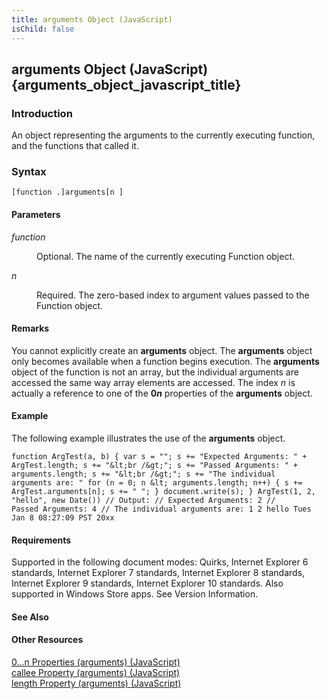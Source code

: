 ```yaml
---
title: arguments Object (JavaScript)
isChild: false
---
```


## arguments Object (JavaScript) {arguments_object_javascript_title}

### Introduction 

 An object representing the arguments to the currently executing function, and the functions that called it.

### Syntax 

```
[function .]arguments[n ]
```

#### Parameters 

<div id="sectionSection0" class="section" name="collapseableSection" style="" expanded="true">
  <dl class="authored">
    <dt>
      <i xmlns:util="util">function</i>
    </dt>
    <dd>
      <p xmlns:util="util">
        Optional. The name of the currently executing <span sdata="langKeyword" value="Function"><span class="keyword">Function</span></span> object.
      </p>
    </dd>
    <dt>
      <i xmlns:util="util">n</i>
    </dt>
    <dd>
      <p xmlns:util="util">
        Required. The zero-based index to argument values passed to the <span sdata="langKeyword" value="Function"><span class="keyword">Function</span></span> object.
      </p>
    </dd>
  </dl>
</div>

#### Remarks 

<div id="languageReferenceRemarksSection" class="section" name="collapseableSection" style="">
  <p xmlns:util="util">
    You cannot explicitly create an <b>arguments</b> object. The <b>arguments</b> object only becomes available when a function begins execution. The <b>arguments</b> object of the function is not an
    array, but the individual arguments are accessed the same way array elements are accessed. The index <i>n</i> is actually a reference to one of the <b>0</b><b><i>n</i></b> properties of the
    <b>arguments</b> object.
  </p>
</div>

#### Example 

<p xmlns:util="util">
  The following example illustrates the use of the <b>arguments</b> object.
</p>

```
function ArgTest(a, b) { var s = ""; s += "Expected Arguments: " + ArgTest.length; s += "&lt;br /&gt;"; s += "Passed Arguments: " + arguments.length; s += "&lt;br /&gt;"; s += "The individual
arguments are: " for (n = 0; n &lt; arguments.length; n++) { s += ArgTest.arguments[n]; s += " "; } document.write(s); } ArgTest(1, 2, "hello", new Date()) // Output: // Expected Arguments: 2 //
Passed Arguments: 4 // The individual arguments are: 1 2 hello Tues Jan 8 08:27:09 PST 20xx
```

#### Requirements 

<div id="requirementsTitleSection" class="section" name="collapseableSection" style="">
  <p xmlns:util="util"></p>
  <p>
    Supported in the following document modes: Quirks, Internet Explorer 6 standards, Internet Explorer 7 standards, Internet Explorer 8 standards, Internet Explorer 9 standards, Internet Explorer 10
    standards. Also supported in Windows Store apps. See Version Information.
  </p>
</div>

#### See Also 

<div id="seeAlsoSection" class="section" name="collapseableSection" style="">
  <h4 class="subHeading">
    Other Resources
  </h4>
  <div class="seeAlsoStyle">
    <span sdata="link" xmlns:util="util"><a href="52857c4b-3d56-4500-93ff-4db4729c2578.htm">0...n Properties (arguments) (JavaScript)</a></span>
  </div>
  <div class="seeAlsoStyle">
    <span sdata="link" xmlns:util="util"><a href="ad9d4d21-73f0-44f6-8bec-502f3456cd23.htm">callee Property (arguments) (JavaScript)</a></span>
  </div>
  <div class="seeAlsoStyle">
    <span sdata="link" xmlns:util="util"><a href="3cf36823-15bc-489b-a951-24c4923d9dba.htm">length Property (arguments) (JavaScript)</a></span>
  </div>
</div>

